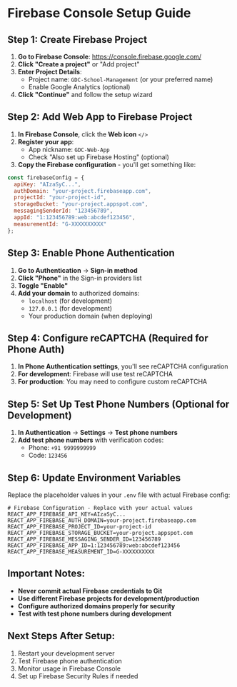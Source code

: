 # Firebase Console Setup Guide

## Step 1: Create Firebase Project

1. **Go to Firebase Console**: https://console.firebase.google.com/
2. **Click "Create a project"** or "Add project"
3. **Enter Project Details**:
   - Project name: `GDC-School-Management` (or your preferred name)
   - Enable Google Analytics (optional)
4. **Click "Continue"** and follow the setup wizard

## Step 2: Add Web App to Firebase Project

1. **In Firebase Console**, click the **Web icon** `</>`
2. **Register your app**:
   - App nickname: `GDC-Web-App`
   - Check "Also set up Firebase Hosting" (optional)
3. **Copy the Firebase configuration** - you'll get something like:

```javascript
const firebaseConfig = {
  apiKey: "AIzaSyC...",
  authDomain: "your-project.firebaseapp.com",
  projectId: "your-project-id",
  storageBucket: "your-project.appspot.com",
  messagingSenderId: "123456789",
  appId: "1:123456789:web:abcdef123456",
  measurementId: "G-XXXXXXXXXX"
};
```

## Step 3: Enable Phone Authentication

1. **Go to Authentication** → **Sign-in method**
2. **Click "Phone"** in the Sign-in providers list
3. **Toggle "Enable"**
4. **Add your domain** to authorized domains:
   - `localhost` (for development)
   - `127.0.0.1` (for development)
   - Your production domain (when deploying)

## Step 4: Configure reCAPTCHA (Required for Phone Auth)

1. **In Phone Authentication settings**, you'll see reCAPTCHA configuration
2. **For development**: Firebase will use test reCAPTCHA
3. **For production**: You may need to configure custom reCAPTCHA

## Step 5: Set Up Test Phone Numbers (Optional for Development)

1. **In Authentication** → **Settings** → **Test phone numbers**
2. **Add test phone numbers** with verification codes:
   - Phone: `+91 9999999999`
   - Code: `123456`

## Step 6: Update Environment Variables

Replace the placeholder values in your `.env` file with actual Firebase config:

```env
# Firebase Configuration - Replace with your actual values
REACT_APP_FIREBASE_API_KEY=AIzaSyC...
REACT_APP_FIREBASE_AUTH_DOMAIN=your-project.firebaseapp.com
REACT_APP_FIREBASE_PROJECT_ID=your-project-id
REACT_APP_FIREBASE_STORAGE_BUCKET=your-project.appspot.com
REACT_APP_FIREBASE_MESSAGING_SENDER_ID=123456789
REACT_APP_FIREBASE_APP_ID=1:123456789:web:abcdef123456
REACT_APP_FIREBASE_MEASUREMENT_ID=G-XXXXXXXXXX
```

## Important Notes:

- **Never commit actual Firebase credentials to Git**
- **Use different Firebase projects for development/production**
- **Configure authorized domains properly for security**
- **Test with test phone numbers during development**

## Next Steps After Setup:

1. Restart your development server
2. Test Firebase phone authentication
3. Monitor usage in Firebase Console
4. Set up Firebase Security Rules if needed
